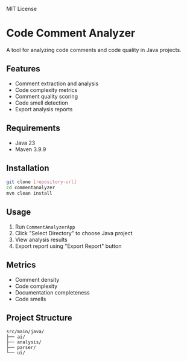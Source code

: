 MIT License

# Code Comment Analyzer
A tool for analyzing code comments and code quality in Java projects.

## Features
- Comment extraction and analysis
- Code complexity metrics
- Comment quality scoring
- Code smell detection
- Export analysis reports

## Requirements
- Java 23
- Maven 3.9.9

## Installation
```bash
git clone [repository-url]
cd commentanalyzer
mvn clean install
```

## Usage
1. Run `CommentAnalyzerApp`
2. Click "Select Directory" to choose Java project
3. View analysis results
4. Export report using "Export Report" button

## Metrics
- Comment density
- Code complexity
- Documentation completeness
- Code smells

## Project Structure
```
src/main/java/
├── ai/
├── analysis/
├── parser/
└── ui/
```